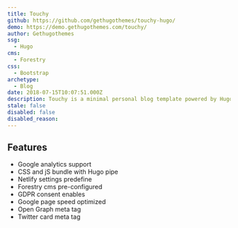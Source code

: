 ```yaml
---
title: Touchy
github: https://github.com/gethugothemes/touchy-hugo/
demo: https://demo.gethugothemes.com/touchy/
author: Gethugothemes
ssg:
  - Hugo
cms:
  - Forestry
css:
  - Bootstrap
archetype:
  - Blog
date: 2018-07-15T10:07:51.000Z
description: Touchy is a minimal personal blog template powered by Hugo. This theme is 100% mobile responsive.
stale: false
disabled: false
disabled_reason:
---
```


## Features
* Google analytics support
* CSS and jS bundle with Hugo pipe
* Netlify settings predefine
* Forestry cms pre-configured
* GDPR consent enables
* Google page speed optimized
* Open Graph meta tag
* Twitter card meta tag